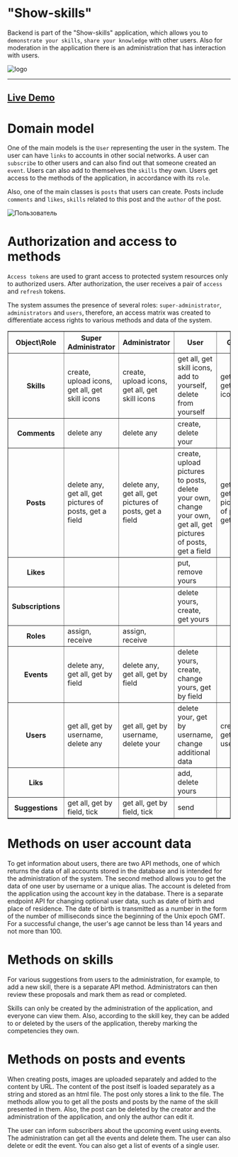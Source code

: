 # "Show-skills"

Backend is part of the "Show-skills" application, which allows you to `demonstrate your skills`, `share your knowledge` with other users. Also for moderation in the application there is an administration that has interaction with users.

![logo](https://user-images.githubusercontent.com/78900834/179995939-36a85425-f78d-43e4-8f05-d4ec7b2ed8e3.png)

***
<h2><a  href="https://show-skills.deta.dev/docs#/">Live Demo</a></h2>


# Domain model
One of the main models is the `User` representing the user in the system. The user can have `links` to accounts in other social networks. 
A user can `subscribe` to other users and can also find out that someone created an `event`.
Users can also add to themselves the `skills` they own. Users get access to the methods of the application, in accordance with its `role`. 

Also, one of the main classes is `posts` that users can create. Posts include `comments` and `likes`, `skills` related to this post and the `author` of the post.

![Пользователь](https://user-images.githubusercontent.com/78900834/179996044-47bf6af7-8719-406d-879e-d6418880b7b3.png)

# Authorization and access to methods
`Access tokens` are used to grant access to protected system resources only to authorized users. After authorization, the user receives a pair of `access` and `refresh` tokens.

The system assumes the presence of several roles: `super-administrator`, `administrators` and `users`, therefore, an access matrix was created to differentiate access rights to various methods and data of the system.

<table cellpadding="5" border="1">
    <thead>
        <tr>
            <th>Object\Role</th>
            <th>Super Administrator</th>
            <th>Administrator</th>
            <th>User</th>
            <th>Guest</th>
        </tr>
    </thead>
    <tbody>
        <tr>
            <th>Skills</th>
            <td>create, upload icons, get all, get skill icons</td>
            <td>create, upload icons, get all, get skill icons</td>
            <td>get all, get skill icons, add to yourself, delete from yourself</td>
            <td>get all, get skill icons</td>
        </tr>
        <tr>
            <th>Comments</th>
            <td>delete any</td>
            <td>delete any</td>
            <td>create, delete your</td>
            <td></td>
        </tr>
        <tr>
            <th>Posts</th>
            <td>delete any, get all, get pictures of posts, get a field</td>
            <td>delete any, get all, get pictures of posts, get a field</td>
            <td>create, upload pictures to posts, delete your own, change your own, get all, get pictures of posts, get a field</td>
            <td>get all, get pictures of posts, get a field</td>
        </tr>
        <tr>
            <th>Likes</th>
            <td></td>
            <td></td>
            <td>put, remove yours</td>
            <td></td>
        </tr>
        <tr>
            <th>Subscriptions</th>
            <td></td>
            <td></td>
            <td>delete yours, create, get yours</td>
            <td></td>
        </tr>
        <tr>
            <th>Roles</th>
            <td>assign, receive</td>
            <td>assign, receive</td>
            <td></td>
            <td></td>
        </tr>
        <tr>
            <th>Events</th>
            <td>delete any, get all, get by field</td>
            <td>delete any, get all, get by field</td>
            <td>delete yours, create, change yours, get by field</td>
            <td></td>
        </tr>
        <tr>
            <th>Users</th>
            <td>get all, get by username, delete any</td>
            <td>get all, get by username, delete your</td>
            <td>delete your, get by username, change additional data</td>
            <td>create, get by username</td>
        </tr>
        <tr>
            <th>Liks</th>
            <td></td>
            <td></td>
            <td>add, delete yours</td>
            <td></td>
        </tr>
        <tr>
            <th>Suggestions</th>
            <td>get all, get by field, tick</td>
            <td>get all, get by field, tick</td>
            <td>send</td>
            <td></td>
        </tr>
    </tbody>
</table>

# Methods on user account data
To get information about users, there are two API methods, one of which returns the data of all accounts stored in the database 
and is intended for the administration of the system. The second method allows you to get the data of one user by username or a unique alias. 
The account is deleted from the application using the account key in the database. 
There is a separate endpoint API for changing optional user data, such as date of birth and place of residence.
The date of birth is transmitted as a number in the form of the number of milliseconds since the beginning of the Unix epoch GMT.
For a successful change, the user's age cannot be less than 14 years and not more than 100.

# Methods on skills
For various suggestions from users to the administration, for example, to add a new skill, there is a separate API method. 
Administrators can then review these proposals and mark them as read or completed. 

Skills can only be created by the administration of the application, and everyone can view them.
Also, according to the skill key, they can be added to or deleted by the users of the application, thereby marking the competencies they own.

# Methods on posts and events
When creating posts, images are uploaded separately and added to the content by URL. 
The content of the post itself is loaded separately as a string and stored as an html file. 
The post only stores a link to the file. The methods allow you to get all the posts and posts by the name of the skill presented in them. 
Also, the post can be deleted by the creator and the administration of the application, and only the author can edit it.

The user can inform subscribers about the upcoming event using events. The administration can get all the events and delete them. 
The user can also delete or edit the event. You can also get a list of events of a single user.
